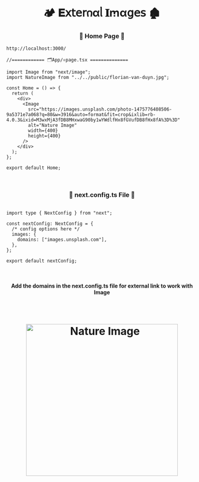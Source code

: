<h1  align="center" > 🏕️ 𝐄𝗑𝗍𝖾𝗋𐓣αᥣ 𝚰ꭑα𝗀𝖾𝗌 🏚️</h1>

<h3 align="center" > 🐇 Home Page  🦚</h3>

```dash
http://localhost:3000/
```

```TSX
//============ 🗂️App/⚛️page.tsx ============== 

import Image from "next/image";
import NatureImage from "../../public/florian-van-duyn.jpg";

const Home = () => {
  return (
    <div>
      <Image
        src="https://images.unsplash.com/photo-1475776408506-9a5371e7a068?q=80&w=3916&auto=format&fit=crop&ixlib=rb-4.0.3&ixid=M3wxMjA3fDB8MHxwaG90by1wYWdlfHx8fGVufDB8fHx8fA%3D%3D"
        alt="Nature Image"
        width={400}
        height={400}
      />
    </div>
  );
};

export default Home;

```

</br>

<h3 align="center" > 🐇 next.config.ts File  🦚</h3>

```TS

import type { NextConfig } from "next";

const nextConfig: NextConfig = {
  /* config options here */
  images: {
    domains: ["images.unsplash.com"],
  },
};

export default nextConfig;

```

</br>

<h4 align="center" > 

Add the domains in the next.config.ts file for external link to work with Image

</h4>

</br>

<h1 align="center" > 

<img
    src="https://images.unsplash.com/photo-1475776408506-9a5371e7a068?q=80&w=3916&auto=format&fit=crop&ixlib=rb-4.0.3&ixid=M3wxMjA3fDB8MHxwaG90by1wYWdlfHx8fGVufDB8fHx8fA%3D%3D"
    alt="Nature Image"
    width="400"
    height="400"
/>

</h1>